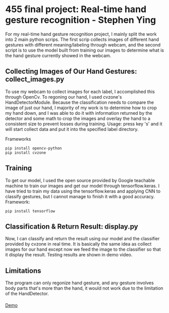 # 455 final project: Real-time hand gesture recognition - Stephen Ying #

For my real-time hand gesture recognition project, I mainly split the work into 2 main python scrips. The first scrip collects images of different hand gestures with different meaning/labeling through webcam, and the second script is to use the model built from training our images to determine what is the hand gesture currently showed in the webcam.

## Collecting Images of Our Hand Gestures: collect_images.py ##
To use my webcam to collect images for each label, I accomplished this through OpenCv. To regoning our hand, I used cvzone's HandDetectorModule. Because the classification needs to compare the image of just our hand, I majority of my work is to determine how to crop my hand down, and I was able to do it with information returned by the detector and some math to crop the images and overlay the hand to a consistent size to prevent losses during training. Usage: press key 's' and it will start collect data and put it into the specified label directory.

Frameworks
```
pip install opencv-python
pip install cvzone
```

## Training ##
To get our model, I used the open source provided by Google teachable machine to train our images and get our model through tensorflow.keras. I have tried to train my data using the tensorflow.keras and applying CNN to classify gestures, but I cannot manage to finish it with a good accuracy.
Framework:
```
pip install tensorflow
```

## Classification & Return Result: display.py ##
Now, I can classify and return the result using our model and the classifier provided by cvzone in real time. It is basically the same idea as collect images for our hand except now we feed the image to the classifier so that it display the result. Testing results are shown in demo video.

## Limitations ##
The program can only regonize hand gesture, and any gesture involves body parts that's more than the hand, it would not work due to the limitation of the HandDetector.


####
[Demo](https://zoom.us/rec/play/AaZiS-yEtPFcDWgrb0gh57ta-KHmAAtPoT5ux3XbPfURCrUq6r_lZFJxAkQIaSmG7BYqztL-MYrftaU9.GcKvnEoyPkZC-NRk?autoplay=true&startTime=1679119050000)

